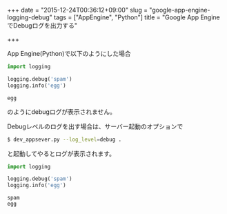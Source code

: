 +++
date = "2015-12-24T00:36:12+09:00"
slug = "google-app-engine-logging-debug"
tags = ["AppEngine", "Python"]
title = "Google App EngineでDebugログを出力する"

+++

App Engine(Python)で以下のようにした場合

```python
import logging

logging.debug('spam')
logging.info('egg')
```

```
egg
```

のようにdebugログが表示されません。

<!--more-->

Debugレベルのログを出す場合は、サーバー起動のオプションで

```sh
$ dev_appsever.py --log_level=debug .
```

と起動してやるとログが表示されます。

```python
import logging

logging.debug('spam')
logging.info('egg')
```

```
spam
egg
```
